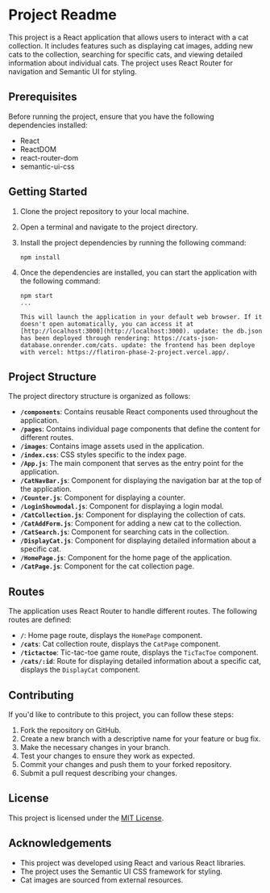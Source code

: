 # Project Readme

This project is a React application that allows users to interact with a cat collection. It includes features such as displaying cat images, adding new cats to the collection, searching for specific cats, and viewing detailed information about individual cats. The project uses React Router for navigation and Semantic UI for styling.

## Prerequisites

Before running the project, ensure that you have the following dependencies installed:

- React
- ReactDOM
- react-router-dom
- semantic-ui-css

## Getting Started

1. Clone the project repository to your local machine.
2. Open a terminal and navigate to the project directory.
3. Install the project dependencies by running the following command:
   ```
   npm install
   ```
4. Once the dependencies are installed, you can start the application with the following command:

   ```
   npm start
   ...

   This will launch the application in your default web browser. If it doesn't open automatically, you can access it at [http://localhost:3000](http://localhost:3000). update: the db.json has been deployed through rendering: https://cats-json-database.onrender.com/cats. update: the frontend has been deploye with vercel: https://flatiron-phase-2-project.vercel.app/.
   ```

## Project Structure

The project directory structure is organized as follows:

- **`/components`**: Contains reusable React components used throughout the application.
- **`/pages`**: Contains individual page components that define the content for different routes.
- **`/images`**: Contains image assets used in the application.
- **`/index.css`**: CSS styles specific to the index page.
- **`/App.js`**: The main component that serves as the entry point for the application.
- **`/CatNavBar.js`**: Component for displaying the navigation bar at the top of the application.
- **`/Counter.js`**: Component for displaying a counter.
- **`/LoginShowmodal.js`**: Component for displaying a login modal.
- **`/CatCollection.js`**: Component for displaying the collection of cats.
- **`/CatAddForm.js`**: Component for adding a new cat to the collection.
- **`/CatSearch.js`**: Component for searching cats in the collection.
- **`/DisplayCat.js`**: Component for displaying detailed information about a specific cat.
- **`/HomePage.js`**: Component for the home page of the application.
- **`/CatPage.js`**: Component for the cat collection page.

## Routes

The application uses React Router to handle different routes. The following routes are defined:

- **`/`**: Home page route, displays the `HomePage` component.
- **`/cats`**: Cat collection route, displays the `CatPage` component.
- **`/tictactoe`**: Tic-tac-toe game route, displays the `TicTacToe` component.
- **`/cats/:id`**: Route for displaying detailed information about a specific cat, displays the `DisplayCat` component.

## Contributing

If you'd like to contribute to this project, you can follow these steps:

1. Fork the repository on GitHub.
2. Create a new branch with a descriptive name for your feature or bug fix.
3. Make the necessary changes in your branch.
4. Test your changes to ensure they work as expected.
5. Commit your changes and push them to your forked repository.
6. Submit a pull request describing your changes.

## License

This project is licensed under the [MIT License](LICENSE).

## Acknowledgements

- This project was developed using React and various React libraries.
- The project uses the Semantic UI CSS framework for styling.
- Cat images are sourced from external resources.
